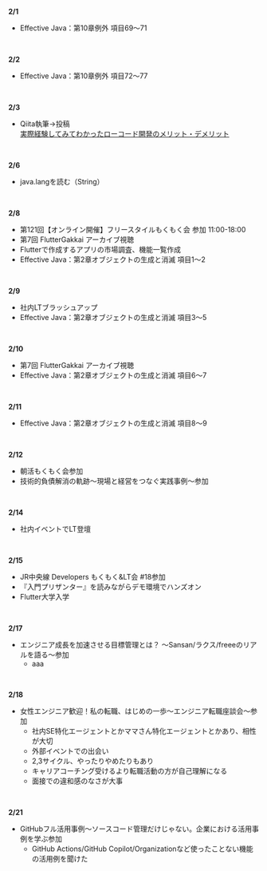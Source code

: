 **2/1**
- Effective Java：第10章例外 項目69〜71
<br>

**2/2**
- Effective Java：第10章例外 項目72〜77
<br>

**2/3**
- Qiita執筆→投稿  
  [実際経験してみてわかったローコード開発のメリット・デメリット](https://qiita.com/1noseA/items/59592c07df189fac06c4)
<br>

**2/6**
- java.langを読む（String）
<br>

**2/8**
- 第121回【オンライン開催】フリースタイルもくもく会 参加 11:00-18:00
- 第7回 FlutterGakkai アーカイブ視聴
- Flutterで作成するアプリの市場調査、機能一覧作成
- Effective Java：第2章オブジェクトの生成と消滅 項目1〜2
<br>

**2/9**
- 社内LTブラッシュアップ
- Effective Java：第2章オブジェクトの生成と消滅 項目3〜5
<br>

**2/10**
- 第7回 FlutterGakkai アーカイブ視聴
- Effective Java：第2章オブジェクトの生成と消滅 項目6〜7
<br>

**2/11**
- Effective Java：第2章オブジェクトの生成と消滅 項目8〜9
<br>

**2/12**
- 朝活もくもく会参加
- 技術的負債解消の軌跡～現場と経営をつなぐ実践事例～参加
<br>

**2/14**
- 社内イベントでLT登壇
<br>

**2/15**
- JR中央線 Developers もくもく&LT会 #18参加
- 『入門プリザンター』を読みながらデモ環境でハンズオン
- Flutter大学入学
<br>

**2/17**
- エンジニア成長を加速させる目標管理とは？ 〜Sansan/ラクス/freeeのリアルを語る〜参加
  - aaa
<br>

**2/18**
- 女性エンジニア歓迎！私の転職、はじめの一歩〜エンジニア転職座談会〜参加
  - 社内SE特化エージェントとかママさん特化エージェントとかあり、相性が大切
  - 外部イベントでの出会い
  - 2,3サイクル、やったりやめたりもあり
  - キャリアコーチング受けるより転職活動の方が自己理解になる
  - 面接での違和感のなさが大事
<br>

**2/21**
- GitHubフル活用事例〜ソースコード管理だけじゃない。企業における活用事例を学ぶ参加
  - GitHub Actions/GitHub Copilot/Organizationなど使ったことない機能の活用例を聞けた
<br>

